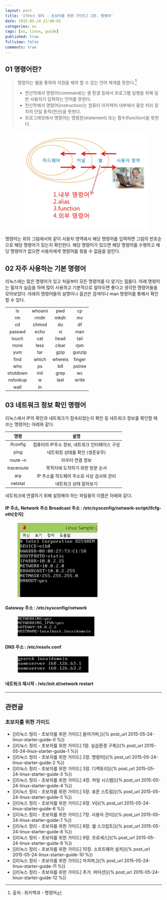 ```yaml
---
layout: post
title: '[리눅스 정리 - 초보자를 위한 가이드] 2장. 명령어'
date: 2015-05-24 21:00:02
categories: os
tags: [os, linux, guide]
published: true
fullview: false
comments: true
---
```


## 01 명령어란?

> 명령어는 쉘을 통하여 자원을 제어 할 수 있는 언어 체계를 뜻한다.[^1]
>
>  * 전산학에서 명령어(command)는 셸 환경 등에서 프로그램 실행을 위해 일반 사용자가 입력하는 언어를 뜻한다.
>  * 전산학에서 명령어(instruction)는 컴퓨터 아키텍처 내부에서 중앙 처리 장치의 단일 동작(연산)을 뜻한다.
>  * 프로그래밍에서 명령어는 명령문(statement) 또는 함수(function)을 뜻한다.

[^1]: 출처 : 위키백과 - 명령어

<figure><img src="/images/linux-starter-guide/명령어.jpg" alt=""></figure>

명령어는 위의 그림에서와 같이 사용자 영역에서 해당 명령어를 입력하면 그림의 번호순으로 해당 명령어가 있는지 확인한다. 해당 명령어가 있으면 해당 명령어를 수행하고 해당 명령어가 없으면 사용자에게 명령어를 찾을 수 없음을 알린다.


## 02 자주 사용하는 기본 명령어

리눅스에는 많은 명령어가 있고 처음부터 모든 명령어를 다 알기는 힘들다. 아래 명령어는 필자가 실습을 하며 많이 사용하고 기본적으로 알아두면 좋다고 생각한 명령어들을 모아보았다. 아래의 명령어들의 설명이나 옵션은 검색이나 man 명령어를 통해서 확인 할 수 있다.

|  |  |  |  |
|:--:|:--:|:--:|:--:|
|  ls  |  whoami  |  pwd  |  cp  |
|  rm  |  rmdir  |  mkdir  |  mv  |
|  cd  |  chmod  |  du  |  df  |
|  passwd  |  echo  |  vi  |  man  |
|  touch  |  cat  |  head  |  tail  |
|  more  |  less  |  clear  |  rpm  |
|  yum  |  tar  |  gzip  |  gunzip  |
|  find  |  which  |  whereis  |  finger  |
|  who  |  ps  |  kill  |  pstree  |
|  shutdown  |  init  |  grep  |  wc  |
|  nslookup  |  w  |  last  |  write  |
|  wall  |  in  |  |  |


## 03 네트워크 정보 확인 명령어

리눅스에서 IP의 확인과 네트워크가 접속되었는지 확인 등 네트워크 정보를 확인할 때 쓰는 명령어는 아래와 같다.

| 명령 | 설명 |
|:---:|:---:|
| ifconfig | 컴퓨터의 IP주소 정보, 네트워크 인터페이스 구성 |
| ping | 네트워킹 상태를 확인 (생존유무) |
| route –n | 라우터 연결 정보 |
| traceroute	| 목적지에 도착하기 위한 방문 순서 |
| arp | IP 주소를 하드웨어 주소로 사상 검사와 관리 |
| netstat | 네트워크 상태 알아보기 |

네트워크에 연결하기 위해 설정해야 하는 파일들의 이름은 아래와 같다.

#### IP 주소, Network 주소 Broadcast 주소 : /etc/sysconfig/network-script/ifcfg-eth[숫자]

<figure><img src="/images/linux-starter-guide/명령어1.png" alt=""></figure>

#### Gateway 주소 : /etc/sysconfig/network

<figure><img src="/images/linux-starter-guide/명령어2.png" alt=""></figure>

#### DNS 주소 : /etc/resolv.conf

<figure><img src="/images/linux-starter-guide/명령어3.png" alt=""></figure>

#### 네트워크 재시작 : /etc/init.d/network restart

* * *

## 관련글

### 초보자를 위한 가이드

* [[리눅스 정리 - 초보자를 위한 가이드] 들어가며,]({% post_url 2015-05-24-linux-starter-guide-0 %})
* [[리눅스 정리 - 초보자를 위한 가이드] 1장. 실습환경 구축]({% post_url 2015-05-24-linux-starter-guide-1 %})
* [[리눅스 정리 - 초보자를 위한 가이드] 2장. 명령어]({% post_url 2015-05-24-linux-starter-guide-2 %})
* [[리눅스 정리 - 초보자를 위한 가이드] 3장. 디렉토리]({% post_url 2015-05-24-linux-starter-guide-3 %})
* [[리눅스 정리 - 초보자를 위한 가이드] 4장. 파일 시스템]({% post_url 2015-05-24-linux-starter-guide-4 %})
* [[리눅스 정리 - 초보자를 위한 가이드] 5장. 표준 스트림]({% post_url 2015-05-24-linux-starter-guide-5 %})
* [[리눅스 정리 - 초보자를 위한 가이드] 6장. Vi]({% post_url 2015-05-24-linux-starter-guide-6 %})
* [[리눅스 정리 - 초보자를 위한 가이드] 7장. 사용자 관리]({% post_url 2015-05-24-linux-starter-guide-7 %})
* [[리눅스 정리 - 초보자를 위한 가이드] 8장. 쉘 스크립트]({% post_url 2015-05-24-linux-starter-guide-8 %})
* [[리눅스 정리 - 초보자를 위한 가이드] 9장. 프로세스]({% post_url 2015-05-24-linux-starter-guide-9 %})
* [[리눅스 정리 - 초보자를 위한 가이드] 10장. 소프트웨어 설치]({% post_url 2015-05-24-linux-starter-guide-10 %})
* [[리눅스 정리 - 초보자를 위한 가이드] 마치며,]({% post_url 2015-05-24-linux-starter-guide-11 %})
* [[리눅스 정리 - 초보자를 위한 가이드] 추가. 퍼미션]({% post_url 2015-05-24-linux-starter-guide-12 %})


